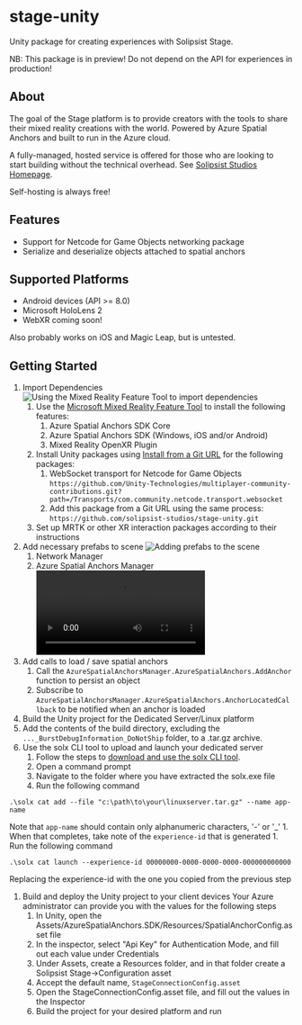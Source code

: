 # stage-unity
Unity package for creating experiences with Solipsist Stage.

NB: This package is in preview! Do not depend on the API for experiences in production!

## About
The goal of the Stage platform is to provide creators with the tools to share their mixed reality creations with the world.  Powered by Azure Spatial Anchors and built to run in the Azure cloud. 

A fully-managed, hosted service is offered for those who are looking to start building without the technical overhead.  See [Solipsist Studios Homepage](https://solipsist.studio).

Self-hosting is always free!

## Features
* Support for Netcode for Game Objects networking package
* Serialize and deserialize objects attached to spatial anchors

## Supported Platforms
* Android devices (API >= 8.0)
* Microsoft HoloLens 2
* WebXR coming soon!

Also probably works on iOS and Magic Leap, but is untested.

## Getting Started

1. Import Dependencies
    ![Using the Mixed Reality Feature Tool to import dependencies](https://user-images.githubusercontent.com/19314267/226135369-11d9a3df-3f89-4e95-9de3-0c111625054d.gif)
    1. Use the [Microsoft Mixed Reality Feature Tool](https://learn.microsoft.com/en-us/windows/mixed-reality/develop/unity/welcome-to-mr-feature-tool#download) to install the following features:
        1. Azure Spatial Anchors SDK Core
        1. Azure Spatial Anchors SDK (Windows, iOS and/or Android)
        1. Mixed Reality OpenXR Plugin
    1. Install Unity packages using [Install from a Git URL](https://docs.unity3d.com/Manual/upm-ui-giturl.html) for the following packages:
        1. WebSocket transport for Netcode for Game Objects 
        `https://github.com/Unity-Technologies/multiplayer-community-contributions.git?path=/Transports/com.community.netcode.transport.websocket`
        1. Add this package from a Git URL using the same process:
        `https://github.com/solipsist-studios/stage-unity.git`
    1. Set up MRTK or other XR interaction packages according to their instructions
1. Add necessary prefabs to scene
   ![Adding prefabs to the scene](https://user-images.githubusercontent.com/19314267/226136332-89a2c2aa-d5b4-4851-b722-48dcee6efcaf.gif)
    1. Network Manager
    1. Azure Spatial Anchors Manager
![Using the Mixed Reality Feature Tool to import dependencies](./Assets/feature_tool.webm)
1. Add calls to load / save spatial anchors
    1. Call the `AzureSpatialAnchorsManager.AzureSpatialAnchors.AddAnchor` function to persist an object
    1. Subscribe to `AzureSpatialAnchorsManager.AzureSpatialAnchors.AnchorLocatedCallback` to be notified when an anchor is loaded
1. Build the Unity project for the Dedicated Server/Linux platform
1. Add the contents of the build directory, excluding the `..._BurstDebugInformation_DoNotShip` folder, to a .tar.gz archive.
1. Use the solx CLI tool to upload and launch your dedicated server
    1. Follow the steps to [download and use the solx CLI tool](https://github.com/solipsist-studios/MixedRealityStage/blob/main/ExperienceCatalogCLI/README.md).
    1. Open a command prompt
    1. Navigate to the folder where you have extracted the solx.exe file
    1. Run the following command
  ```
  .\solx cat add --file "c:\path\to\your\linuxserver.tar.gz" --name app-name
  ```
  Note that `app-name` should contain only alphanumeric characters, '-' or '_'
    1. When that completes, take note of the `experience-id` that is generated
    1. Run the following command
  ```
  .\solx cat launch --experience-id 00000000-0000-0000-0000-000000000000
  ```
  Replacing the experience-id with the one you copied from the previous step
1. Build and deploy the Unity project to your client devices
Your Azure administrator can provide you with the values for the following steps
    1. In Unity, open the Assets/AzureSpatialAnchors.SDK/Resources/SpatialAnchorConfig.asset file
    1. In the inspector, select "Api Key" for Authentication Mode, and fill out each value under Credentials
    1. Under Assets, create a Resources folder, and in that folder create a Solipsist Stage->Configuration asset
    1. Accept the default name, `StageConnectionConfig.asset`
    1. Open the StageConnectionConfig.asset file, and fill out the values in the Inspector
    1. Build the project for your desired platform and run
  
